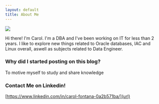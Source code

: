 ```yaml
---
layout: default
title: About Me
---
```


<img class="profile-picture" src="{{site.baseurl}}/{{site.profile-picture}}">

Hi there! I'm Carol. I'm a DBA and I've been working on IT for less than 2 years. I like to explore new things related to Oracle databases, IAC and Linux overall, aswell as subjects related to Data Engineer.

### Why did I started posting on this blog?
To motive myself to study and share knowledge 

### Contact Me on Linkedin!
[https://www.linkedin.com/in/carol-fontana-0a2b571ba/](url)
